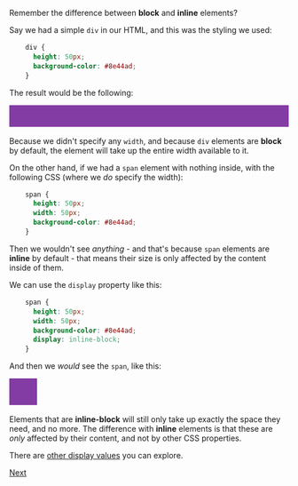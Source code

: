 Remember the difference between **block** and **inline** elements?

Say we had a simple `div` in our HTML, and this was the styling we used:

```css
    div {
      height: 50px;
      background-color: #8e44ad;
    }
```
  
The result would be the following:

![.guides/img/PROD_A323-0](./img/PROD_A323-0.png)

Because we didn't specify any `width`, and because `div` elements are **block** by default, the element will take up the entire width available to it.  

On the other hand, if we had a `span` element with nothing inside, with the following CSS (where we _do_ specify the width):
```css
    span {
      height: 50px;
      width: 50px;
      background-color: #8e44ad;
    }
```
Then we wouldn't see _anything_ - and that's because `span` elements are **inline** by default - that means their size is only affected by the content inside of them.

We can use the `display` property like this:
```css
    span {
      height: 50px;
      width: 50px;
      background-color: #8e44ad;
      display: inline-block;
    }
```
And then we _would_ see the `span`, like this:


![.guides/img/PROD_A323-1](./img/PROD_A323-1.png)

Elements that are **inline-block** will still only take up exactly the space they need, and no more. The difference with **inline** elements is that these are _only_ affected by their content, and not by other CSS properties. 

There are [other display values](https://www.w3schools.com/cssref/pr_class_display.asp) you can explore.

[Next](./07-Exercises.md)
